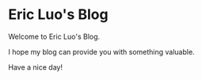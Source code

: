 # Eric Luo's Blog

Welcome to Eric Luo's Blog.

I hope my blog can provide you with something valuable.

Have a nice day!